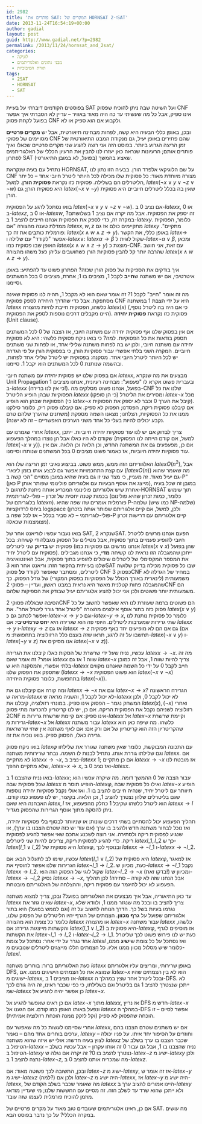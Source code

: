 ```yaml
---
id: 2982
title: 'פותרים את SAT: המקרים של HORNSAT ו-2SAT'
date: 2013-11-24T16:54:19+00:00
author: gadial
layout: post
guid: http://www.gadial.net/?p=2982
permalink: /2013/11/24/hornsat_and_2sat/
categories:
  - לוגיקה
  - מבני נתונים ואלגוריתמים
  - תורת הסיבוכיות
tags:
  - 2SAT
  - HORNSAT
  - SAT
---
```

בפוסטים הקודמים דיברתי על בעיית SAT ועל השיטה שבה ניתן להוכיח שפסוק CNF אינו ספיק, אבל כל מה שעשיתי עד כה היה מאוד באוויר &#8211; עדיין לא הסברתי איך אפשר בפועל לקחת פסוק CNF ולקבוע אם הוא ספיק או לא.

ובכן, באופן כללי הבעיה היא קשה, לפחות מבחינה תיאורטית, אבל יש **מקרים פרטיים** מסויימים של פסוקי CNF שהם פתירים באופן יעיל, גם מנקודת המבט התיאורטית של זמן הריצה הגרוע ביותר. בפוסט הזה אני רוצה להציג שני מקרים פרטיים שכאלו ואיך פותרים אותם; הרעיונות שנראה כאן יעזרו לנו להבין את הרעיון הכללי של האלגוריתמים לפתרון SAT (בפועל, לא במובן התיאורטי) שאציג בהמשך.

נתחיל עם בעיה שנקראת HORNSAT, על שם הלוגיקאי אלפרד הורן. בבעיה הזו נתון לנו CNF מצורה מיוחדת מאוד: כל פסוקית שלו מכילה לכל היותר ליטרל חיובי אחד &#8211; כל יתר הליטרלים הם בשלילה. פסוקית כזו נקראת **פסוקית הורן**. למשל, $latex \left(\neg x\vee y\vee\neg z\vee\neg w\right)$ היא פסוקית הורן; גם $latex \left(\neg x\vee\neg y\right)$ שאין בה בכלל ליטרלים חיוביים היא פסוקית הורן.

בואו נסתכל לרגע על הפסוקית $latex \left(\neg x\vee y\vee\neg z\vee\neg w\right)$. אם נציב 0 ב-$latex x$, או 0 ב-$latex z$, או 0 ב-$latex w$, זה יספק את הפסוקית. אבל מה יקרה אם נציב 1 בשלושתם? במקרה זה, כדי לספק את הפסוקית אנחנו חייבים להציב 1 ב-$latex y$. כלומר, הפסוקית ממדלת טענה מהצורה "אם $latex x,w,z$ מתקיימים כולם אז גם $latex y$ מתקיים". פורמלית כותבים את זה כך: $latex \left(x\wedge w\wedge z\to y\right)$. באופן כללי, את הקשר $latex \to$ אפשר "לקודד" עם שלילה ו-$latex \vee$: $latex \alpha\to\beta$ שקול לוגית ל-$latex \neg\alpha\vee\beta$, ומכאן האופן שבו פסוקית כמו $latex \left(x\wedge w\wedge z\to y\right)$ מוצגת כ-CNF. עם זאת, אני חושב שהרבה יותר קל להבין פסוקיות הורן כשחושבים עליהן כעל משהו מהצורה $latex \left(x\wedge w\wedge z\to y\right)$.

איך בודקים את הספיקות של פסוק הורן שכזה? הפתרון פשוט עד להפתיע: באופן איטרטיבי, אם יש משתנה ש**חייב** לקבל 1, מציבים בו 1; אחרת, מציבים 0 בכל המשתנים וסיימנו.

מה זה אומר "חייב" לקבל 1? זה אומר שאם הוא לא מקבל 1, תהיה לנו פסוקית שאינה מסתפקת. אבל כדי שהדרך היחידה לספק פסוקית CNF היא על ידי הצבת 1 במשתנה $latex x$ כלשהו, הפסוקית חייבת להיות מהצורה $latex \left(x\right)$ (כי אם היה בה ליטרל נוסף, היינו מקבלים דרכים נוספות לספק את הפסוקית). פסוקית כזו נקראת **פסוקית יחידה** (Unit clause).

אם אין בפסוק שלנו אף פסוקית יחידה עם משתנה חיובי, אז הצבה של 0 לכל המשתנים תספק בודאות את כל הפסוקיות. למה? כי בואו ניקח פסוקית כלשהי: היא לא פסוקית יחידה עם משתנה חיובי, ולכן יש בה לפחות משתנה שלילי אחד, או לפחות שני משתנים חיוביים. המקרה השני בלתי אפשרי עבור פסוקיות הורן, כי בפסוקית הורן על פי הגדרה יש לכל היותר ליטרל חיובי אחד. מסקנה: בפסוקית יש ליטרל שלילי אחד לפחות, ובהשמה שנותנת 0 לכל המשתנים הוא יקבל 1. סיימנו.

אם בפסוק שלנו יש פסוקית יחידה עם משתנה חיובי $latex x$, מבצעים את מה שנקרא Unit Propagation ובעברית פשוט אקרא לו "פעפוע": מבחינה רעיונית, אנחנו מציבים 1 ב-$latex x$ (כי אין לנו ברירה!). בפועל, אנחנו פשוט מסלקים מה-CNF שלנו את כל הפסוקיות שבהן הופיע הליטרל $latex x$ (כי הן סופקו) ומסירים את הליטרל $latex \neg x$ מכל הפסוקיות שבהן הוא הופיע (כי $latex \neg x$ קיבל את הערך 0 וכבר לא יספק את הפסוקית). אם קיבלנו פסוקית ריקה, הפסדנו; הפסוק לא ספיק. אם קיבלנו פסוק ריק, כלומר סילקנו ממנו את כל הפסוקיות, הצלחנו; מצאנו השמה מספקת (משתנים שהערך שלהם טרם נקבע יכולים להיות בעלי כל אחד משני הערכים האפשריים &#8211; זה לא ישנה).

אחרי שגמרנו עם $latex x$, צריך לבדוק אם יש לנו עוד פסוקיות יחידה חיוביות. ייתכן שקודם לא היו כאלו אבל הן נוצרו במהלך הפעפוע (למשל, אם קודם הייתה לנו הפסוקית $latex \left(\neg x\vee y\right)$). אם כן, מפעפעים גם את המשתנה החדש, וכן הלאה וכן הלאה. אם אין עוד פסוקיות יחידה חיוביות, אז כאמור פשוט מציבים 0 בכל המשתנים שנותרו וסיימנו.

האלגוריתם הזה ממש, ממש פשוט. בביצוע נאיבי זמן הריצה שלו הוא $latex O\left(n^{2}\right)$, אבל עם קצת התחכמויות אפשר גם לבצע אותו בזמן לינארי ($latex O\left(n\right)$) מה שאומר שהוא גם יעיל מאוד. זה מעניין, כי מצד שני זו גם בעיה שהיא במובן מסויים "הכי קשה ב-P" (כאן P מייצג את אוסף הבעיות עם אלגוריתם פולינומי שפותר אותן), במובן זה שכל בעיה אחרת שיש אלגוריתם פולינומי המכריע אותה ניתנת לתרגום ל-HORNSAT תוך שימוש בכמות קטנה יחסית של זכרון &#8211; פולי-לוגריתמית (כלומר, כמות זכרון שהיא פולינום בלוגריתם של $latex n$). פורמלית אומרים שזו שפה שהיא P-שלמה (כמו שיש NP-שלמה) ביחס לרדוקציות logspace (ולכן, למשל, אם קיים אלגוריתם שפותר אותה בזכרון פולי-לוגריתמי &#8211; לא סביר בכלל &#8211; אז לכל שפה ב-P קיים אלגוריתם עם דרישות זכרון מצומצמות שכאלה).

בואו נעבור עכשיו לוריאנט אחר של SAT, שנקרא 2SAT. הפעם אנחנו מרשים לליטרל חיובי להופיע פעמיים בתוך פסוקית, אבל מטילים על הפסוק מגבלה די קשיחה: בכל פסוקית יש **בדיוק** שני ליטרלים (אנחנו מרשים גם פסוקיות כמו $latex \left(x\vee x\right)$ שהן בפועל פסוקית עם ליטרל יחיד). ייתכן שהמגבלה הזו נראית לנו קשיחה **מדי**, כי אנחנו מגבילים את המספר המקסימלי של ליטרלים שיכולים להופיע בתוך פסוקית, אבל האינטואיציה שלנו בעייתית בהקשר הזה: וריאנט אחר הוא 3SAT שבו כל פסוקית מכילה בדיוק שלושה ליטרלים, ומסתבר שאפשר לקודד **כל** פסוק CNF כפסוק 3CNF במחיר של הגדלה לא משמעותית (לינארית באורך הכולל של הפסוקיות בפסוק המקורי) של גודל הפסוק. כך שהמגבלה פחות קטלנית מאשר היא נראית במבט ראשון, ועדיין &#8211; פסוקי 2CNF הם משמעותית יותר פשוטים ולכן אני יכול להציג אלגוריתם יעיל שבודק את הספיקות שלהם.

הסיבה שבגללה פסוקי 2CNF הם פשוטים ברמה שעוזרת לנו היא שאפשר לחשוב על כל פסוק כזה בתור אוסף אילוצים מהצורה "ליטרל אחד גורר ליטרל אחר". את $latex \left(x\vee y\right)$ אפשר לכתוב גם כ-$latex \neg x\to y$ וגם כ-$latex \neg y\to x$, כלומר כל פסוקית נותנת לנו שתי גרירות שמערבות ליטרלים. היופי פה הוא שגרירה היא **יחס טרנזיטיבי**: אם $latex x\to y$ ו-$latex y\to z$ אז גם $latex x\to z$ גם אם הם לא מופיעים יחד באף פסוקית (אם תחשבו על זה לרגע, תראו שזה בעצם כלל הרזולוציה בתחפושת: מ-$latex \left(\neg x\vee y\right)$ ו-$latex \left(\neg y\vee z\right)$ אנו מסיקים את $latex \left(\neg x\vee z\right)$).

עכשיו, נניח שעל ידי שרשרת של הסקות כאלו קיבלנו את הגרירה $latex x\to\neg x$. מה זה אומר? זה אומר שאם $latex x$ שווה 1 אז גם $latex \neg x$ צריך להיות שווה 1, אבל זה כמובן בלתי אפשרי, והמסקנה היא ש-$latex x$ חייב לקבל 0 על ידי כל השמה שאנחנו מקווים שתספק את הפסוק שלנו ($latex x\to\neg x$ הוא פשוט הפסוקית $latex \left(\neg x\vee\neg x\right)$ בתחפושת, כלומר פסוקית היחידה $latex \left(\neg x\right)$).

ומה קורה אם קיבלנו גם את $latex x\to\neg x$ וגם את $latex \neg x\to x$? הגרירה הראשונה מראה ש-$latex x$ לא יכול לקבל 1, והשניה מראה ש-$latex x$ לא יכול לקבל 0, ולכן המשחק נגמר &#8211; הפסוק אינו ספיק. במונחי רזולוציה, קיבלנו את $latex \left(x\right),\left(\neg x\right)$ ואחרי רזולוציה לשניהם נקבל את הפסוקית הריקה. אם כן, יש לנו קריטריון להכרעה מתי פסוק 2CNF אינו ספיק: אם קיימת שרשרת גרירות מ-$latex x$ אל $latex \neg x$ וקיימת שרשרת גרירות מ-$latex \neg x$ אל $latex x$ עבור משתנה $latex x$ כלשהו. מה שיפה כאן הוא שהקריטריון הזה הוא קריטריון של אם ורק אם: אם לאף משתנה אין שתי שרשראות גרירה כאלו, הפסוק ספיק. בואו נוכיח את זה.

בואו ניקח פסוק $latex \varphi$ עם התכונה המבוקשת, כלומר שאין משתנה שגורר את שלילתו וגם שלילתו גוררת אותו. נתחיל לבנות לו השמה. נבחר שרירותית משתנה $latex x$. אם לא מתקיים $latex x\to\neg x$, נציב ב-$latex x$ 1; אם כן מתקיים $latex x\to\neg x$ אז מובטח לנו שלא מתקיים ההפך, $latex \neg x\to x$, ואז נציב 0 ב-$latex x$.

בואו נניח שהצבנו 1 ב-$latex x$; עבור הצבה של 0 ההמשך דומה. מה שיקרה עכשיו הוא שכל פסוקית שבה $latex x$ הופיע תוסר מ-$latex \varphi$, ואילו כל פסוקית שבה $latex \neg x$ הופיע תיוותר עם ליטרל יחיד, שנהיה חייבים להציב בו 1. ואז אולי נקבל פסוקיות יחידה נוספות שגם בליטרלים שלהן נצטרך להציב 1, וכן הלאה. בקיצור, יש לנו פעפוע כמו קודם. האבחנה היא שאם $latex ,l$ הוא ליטרל כלשהו שקיבל 1 כחלק מהפעפוע, אז $latex x\to l$ ניתן להסקה מתוך אוסף הגרירות שהפסוק מגדיר.

תהליך הפעפוע יכול להסתיים בשתי דרכים שונות: או שניוותר לבסוף בלי פסוקיות יחידה, ואז נוכל לבחור משתנה חדש ולהציב בו ערך (אם עוד יש כזה שטרם הצבנו בו ערך), או שנגיע לפסוקית ריקה ולסתירה. אני רוצה לשכנע אתכם שאי אפשר להגיע לפסוקית ריקה. כדי להגיע לפסוקית ריקה, צריכים להיות שני ליטרלים $latex l\_{1},l\_{2}$ כך ש-$latex \left(l\_{1}\vee l\_{2}\right)$ היא פסוקית של $latex \varphi$, ובנוסף לכך $latex x\to\neg l\_{1}$ ו-$latex x\to\neg l\_{2}$.

עכשיו, שימו לב לתעלול הבא: אם $latex \left(l\_{1}\vee l\_{2}\right)$ היא פסוקית של $latex \varphi$, אז למאגר הגרירות שלנו אפשר להוסיף את $latex \neg l\_{1}\to l\_{2}$. כעת, מכיוון ש-$latex x\to\neg l\_{1}$ נקבל $latex x\to l\_{2}$. שקול לוגי של הפסוק הזה הוא $latex \neg l\_{2}\to\neg x$ (בדקו זאת!) ומכיוון ש-$latex x\to\neg l\_{2}$ נסיק $latex x\to\neg x$, אבל הנחנו שזה לא קורה &#8211; סתירה! לכן תהליך הפעפוע לא יכול להיגמר עם פסוקית ריקה, וההצלחה של האלגוריתם מובטחת.

עד כאן התיאוריה, אבל איך מבצעים את האלגוריתם בפועל? ובכן, צריך למצוא משתנה $latex x$ שאינו גוזר את $latex \neg x$, צריך להציב בו ובכל מה שנגזר ממנו 1, ולוודא שלא נגרמו בעיות בשל כך. הדרך הנוחה לחשוב על זה (וגם לממש בפועל) היא בתור אלגוריתם שפועל על **גרף מכוון**. הצמתים של הגרף יהיו הליטרלים של הפסוק שלנו, כלומר כל צומת הוא מהצורה $latex x$ או מהצורה $latex \neg x$ עבור משתנה $latex x$ כלשהו, והקשתות מייצגות גרירה: אם $latex \left(l\_{1}\vee l\_{2}\right)$ היא פסוקית ב-$latex \varphi$, אז מוסיפים לגרף את הקשתות $latex \neg l\_{1}\to l\_{2}$ ו-$latex \neg l\_{2}\to l\_{1}$. כעת יש לנו פירוש פשוט לכך שליטרל אחד נגרר על ידי אחר: נסתכל על צומת $latex l$ ואז נסתכל על כל צומת ש**ישיג** ממנו, כלומר שיש מסלול מכוון ממנו אליו. כל הצמתים הללו מייצגים ליטרלים שנובעים מ-$latex l$.

כעת האלגוריתם ברור: בוחרים משתנה $latex x$ באופן שרירותי, ומריצים עליו אלגוריתם DFS, שמוצא את כל הצמתים הישיגים ממנו. אם $latex \neg x$ הוא לא בין הצמתים שהיו ישיגים מ-$latex x$, אז מציבים 1 ב-$latex x$ ובכל ליטרל אחר שצץ במהלך ה-DFS. לא ייתכן שנצטרך להציב 1 גם בליטרל וגם בשלילתו, כי כפי שכבר ראינו, זה היה גורם לכך שמ-$latex x$ כן אפשר יהיה להגיע אל $latex \neg x$.

אם כן ראינו שאפשר להגיע אל $latex \neg x$ מתוך $latex x$, אז נריץ DFS חדש מ-$latex \neg x$ ונפעל באותו האופן כמו קודם. אם הגענו אל $latex x$ במהלך ה-DFS אפשר לסיים &#8211; זו הוכחה שהפסוק לא ספיק (וקל לזקק ממנה הוכחת רזולוציה אמיתית).

אחרי שסיימנו לעשות כל מה שאפשר עם $latex x$, אם יש משתנים שטרם הצבנו בהם ערכים בוחרים אחד מהם &#8211; נאמר, $latex y$ &#8211; וחוזרים על הסיפור יחד איתו. על פניו יכולה לצוץ בעיה חדשה: אולי יש איזה שהוא משתנה $latex z$ שכבר הצבנו בו ערך בשלב של הטיפול ב-$latex x$ &#8211; נניח שהצבנו בו 1, אבל גם עבור 0 זה אותו עקרון &#8211; אבל עכשיו בשלב הטיפול ב-$latex y$ נצטרך להציב בו 0? זה יקרה אם נגלה ש-$latex \neg z$ ישיג מ-$latex y$ ולכן נרצה להציב 1 ב-$latex \neg z$, מה שמכריח אותנו להציב 0 ב-$latex z$.

ובכן, התשובה לכך פשוטה מאוד: אם $latex \neg z$ ישיג מ-$latex y$, אז זה אומר ש-$latex \neg y$ ישיג מ-$latex z$ (למה?) ולכן אם $latex \neg z$ היה ישיג מ-$latex x$, אז $latex \neg y$ היה ישיג מ-$latex x$, מה שאומר שכבר בשלב הקודם של $latex x$ היינו אמורים להציב ערך ב-$latex y$ ולא ייתכן שהוא שרד עד לשלב הזה. זה מסיים עם החששות שלנו; מי שעדיין מודאג מוזמן להוכיח פורמלית לעצמו שזה עובד.

אם כן, ראינו אלגוריתמים שעובדים טוב מאוד על מקרים פרטיים של SAT. מה עושים במקרה הכללי? על כך נדבר בפוסט הבא.